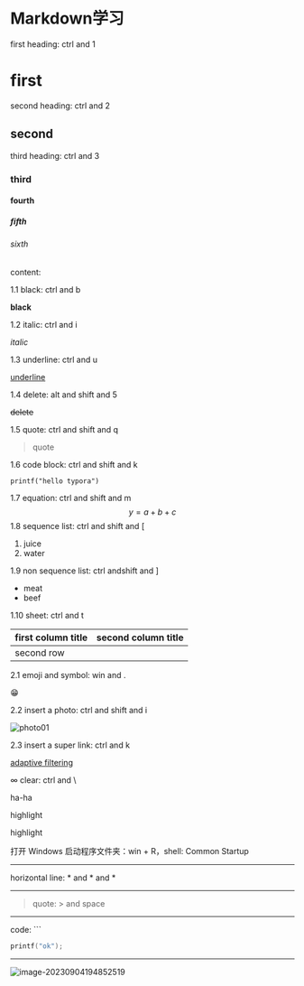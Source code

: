 # Markdown学习

first heading: ctrl and 1

# first

second heading: ctrl and 2

## second

third heading: ctrl and 3

### third

#### fourth

##### fifth

###### sixth

content: 

1.1 black: ctrl and b

**black**

1.2 italic: ctrl and i

*italic*

1.3 underline: ctrl and u

<u>underline</u>

1.4 delete: alt and shift and 5

~~delete~~

1.5 quote: ctrl and shift and q

> quote

1.6 code block: ctrl and shift and k

```
printf("hello typora")
```

1.7 equation: ctrl and shift and m
$$
y=a+b+c
$$
1.8 sequence list: ctrl and shift and [

1. juice
2. water

1.9 non sequence list: ctrl andshift and ]

- meat
- beef

1.10 sheet: ctrl and t

| first column title | second column title |
| ------------------ | ------------------- |
| second row         |                     |

2.1 emoji and symbol: win and .

😁

2.2 insert a photo: ctrl and shift and i

![photo01](https://ww2.mathworks.cn/responsive_image/160/120/0/0/0/cache/matlabcentral/mlc-downloads/downloads/e5468085-4a80-11e4-9553-005056977bd0/1d813245-10d4-4ddb-a019-acb6c816a8c9/images/screenshot.jpg)

2.3 insert a super link: ctrl and k

[adaptive filtering](https://ww2.mathworks.cn/responsive_image/160/120/0/0/0/cache/matlabcentral/mlc-downloads/downloads/e5468085-4a80-11e4-9553-005056977bd0/1d813245-10d4-4ddb-a019-acb6c816a8c9/images/screenshot.jpg)

∞ clear: ctrl and \

ha-ha

highlight

highlight





打开 Windows 启动程序文件夹：win + R，shell: Common Startup





***

horizontal line: * and * and * 

***

> quote: > and space

***

code: ```

```C
printf("ok");
```

***

![image-20230904194852519](C:\Users\Administrator\AppData\Roaming\Typora\typora-user-images\image-20230904194852519.png)













